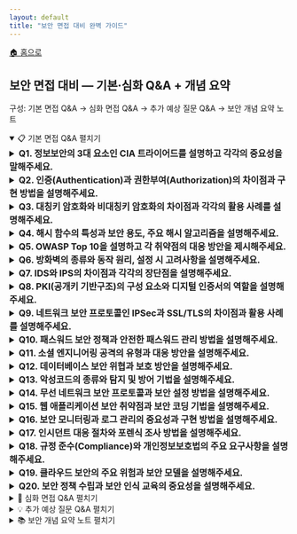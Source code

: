 ```yaml
---
layout: default
title: "보안 면접 대비 완벽 가이드"
---
```


<p class="breadcrumb"><a href="/cs_study/home.html">🏠 홈으로</a></p>

<section>
  <h2>보안 면접 대비 — 기본·심화 Q&A + 개념 요약</h2>
  <p>구성: 기본 면접 Q&A → 심화 면접 Q&A → 추가 예상 질문 Q&A → 보안 개념 요약 노트</p>
</section>

<details open>
  <summary><span class="accordion-title">📋 기본 면접 Q&amp;A</span> <span class="indicator">펼치기</span></summary>
  <div class="accordion-content">

  <details>
    <summary style="font-size:1rem;"><b>Q1. 정보보안의 3대 요소인 CIA 트라이어드를 설명하고 각각의 중요성을 말해주세요.</b></summary>
    <div class="accordion-content">
<p>CIA 트라이어드는 정보보안의 핵심 목표를 나타내는 세 가지 요소입니다. 기밀성(Confidentiality)은 인가된 사용자만이 정보에 접근할 수 있도록 보장하는 것으로, 암호화, 접근 제어, 데이터 분류를 통해 달성합니다. 개인정보나 기업 기밀정보의 보호가 대표적인 예입니다. 무결성(Integrity)은 정보가 무단으로 변경되거나 손상되지 않음을 보장하는 것으로, 해시 함수, 디지털 서명, 체크섬을 활용합니다. 금융 거래나 중요 문서의 원본성 보장이 중요한 사례입니다. 가용성(Availability)은 인가된 사용자가 필요할 때 정보와 자원에 접근할 수 있도록 보장하는 것으로, 이중화, 백업, DDoS 방어를 통해 달성합니다. 이 세 요소는 상호 보완적이면서도 때로는 상충할 수 있어, 비즈니스 요구사항에 따라 적절한 균형을 맞춰야 합니다.</p>
    </div>
  </details>

  <details>
    <summary style="font-size:1rem;"><b>Q2. 인증(Authentication)과 권한부여(Authorization)의 차이점과 구현 방법을 설명해주세요.</b></summary>
    <div class="accordion-content">
<p>인증은 "당신이 누구인지"를 확인하는 과정이고, 권한부여는 "당신이 무엇을 할 수 있는지"를 결정하는 과정입니다. 인증은 사용자의 신원을 검증하는 단계로, 사용자명/패스워드, 생체인식, 스마트카드, OTP 등의 방법을 사용합니다. 다중 인증(MFA)은 두 개 이상의 인증 요소를 결합하여 보안을 강화하는 방법입니다. 권한부여는 인증된 사용자가 특정 리소스에 대해 어떤 작업을 수행할 수 있는지 결정하는 과정으로, RBAC(역할 기반 접근 제어), ABAC(속성 기반 접근 제어), MAC(강제 접근 제어) 등의 모델을 사용합니다. 실제 구현에서는 OAuth 2.0과 JWT를 활용한 토큰 기반 인증, SAML을 이용한 SSO, LDAP을 통한 중앙 집중식 사용자 관리 등이 널리 사용됩니다. 최소 권한 원칙에 따라 사용자에게 업무 수행에 필요한 최소한의 권한만 부여해야 합니다.</p>
    </div>
  </details>

  <details>
    <summary style="font-size:1rem;"><b>Q3. 대칭키 암호화와 비대칭키 암호화의 차이점과 각각의 활용 사례를 설명해주세요.</b></summary>
    <div class="accordion-content">
<p>대칭키 암호화는 암호화와 복호화에 같은 키를 사용하는 방식으로, AES, DES, 3DES가 대표적입니다. 연산 속도가 빠르고 효율적이지만 키 배송 문제가 있어 사전에 안전한 방법으로 키를 공유해야 합니다. 대용량 데이터 암호화, 파일 시스템 암호화, VPN 터널링에 주로 사용됩니다. 비대칭키 암호화는 공개키와 개인키 쌍을 사용하는 방식으로, RSA, ECC, DSA가 대표적입니다. 키 배송 문제를 해결하고 디지털 서명이 가능하지만 연산 속도가 느립니다. 주로 키 교환, 디지털 서명, PKI 기반 인증서에 활용됩니다. 실제 환경에서는 하이브리드 방식을 사용하여 비대칭키로 대칭키를 안전하게 교환하고, 실제 데이터는 대칭키로 암호화합니다. SSL/TLS가 대표적인 하이브리드 암호화 사례입니다.</p>
    </div>
  </details>

  <details>
    <summary style="font-size:1rem;"><b>Q4. 해시 함수의 특성과 보안 용도, 주요 해시 알고리즘을 설명해주세요.</b></summary>
    <div class="accordion-content">
<p>해시 함수는 임의 길이의 입력을 고정 길이의 출력으로 변환하는 함수입니다. 보안용 해시 함수는 다음 특성을 만족해야 합니다: 일방향성(원문 추정 불가), 결정성(같은 입력은 같은 출력), 쇄도 효과(작은 입력 변화로 큰 출력 변화), 충돌 저항성(같은 해시값을 가지는 다른 입력 찾기 어려움). 주요 해시 알고리즘으로는 SHA-256, SHA-3, BLAKE2가 있으며, MD5와 SHA-1은 취약점이 발견되어 더 이상 권장되지 않습니다. 보안 용도로는 패스워드 저장(솔트와 함께), 디지털 서명, 데이터 무결성 검증, 블록체인, 증명서 지문, 포렌식 증거 보전에 사용됩니다. 패스워드 해싱 시에는 레인보우 테이블 공격을 방지하기 위해 솔트(랜덤 값)를 추가하고, bcrypt, scrypt, Argon2 같은 적응형 해시 함수를 사용하여 무차별 대입 공격을 늦추는 것이 중요합니다.</p>
    </div>
  </details>

  <details>
    <summary style="font-size:1rem;"><b>Q5. OWASP Top 10을 설명하고 각 취약점의 대응 방안을 제시해주세요.</b></summary>
    <div class="accordion-content">
<p>OWASP Top 10은 웹 애플리케이션에서 가장 위험한 보안 취약점 10가지를 정리한 목록입니다. 인젝션 공격은 SQL, NoSQL, LDAP 인젝션 등으로 입력 검증과 매개변수화된 쿼리로 방어합니다. 인증 실패는 약한 패스워드 정책이나 세션 관리 오류로 발생하며, 강력한 인증 메커니즘과 다중 인증으로 대응합니다. 민감 데이터 노출은 암호화되지 않은 데이터 전송이나 저장으로 발생하며, 전송 중과 저장 시 암호화로 방어합니다. XML 외부 엔터티(XXE)는 XML 파서의 취약점으로 외부 엔터티 비활성화로 대응합니다. 접근 제어 실패는 부적절한 권한 검증으로 최소 권한 원칙과 정기적 권한 검토로 방어합니다. 보안 설정 오류는 기본 설정 사용이나 불필요한 기능 활성화로 보안 강화 가이드라인 적용이 필요합니다. 크로스 사이트 스크립팅(XSS)은 입력 검증과 출력 인코딩으로, 안전하지 않은 역직렬화는 입력 검증과 무결성 확인으로 방어합니다.</p>
    </div>
  </details>

  <details>
    <summary style="font-size:1rem;"><b>Q6. 방화벽의 종류와 동작 원리, 설정 시 고려사항을 설명해주세요.</b></summary>
    <div class="accordion-content">
<p>방화벽은 네트워크 트래픽을 모니터링하고 제어하는 보안 시스템입니다. 패킷 필터링 방화벽은 IP 주소, 포트 번호, 프로토콜 정보를 기반으로 패킷을 허용하거나 차단합니다. 상태 추적(Stateful) 방화벽은 연결 상태를 기억하여 기존 연결의 응답 패킷만 허용하고, 동적으로 규칙을 적용합니다. 애플리케이션 계층 방화벽(프록시)은 애플리케이션 프로토콜을 이해하여 더 정교한 제어가 가능하지만 성능 오버헤드가 있습니다. 차세대 방화벽(NGFW)은 DPI(Deep Packet Inspection), IPS, 애플리케이션 제어, 사용자 식별 기능을 통합 제공합니다. 설정 시 고려사항으로는 기본 거부(Deny All) 정책을 적용하고 필요한 트래픽만 명시적으로 허용하는 화이트리스트 방식을 사용해야 합니다. 규칙 순서가 중요하며, 구체적인 규칙을 먼저 배치하고 일반적인 규칙을 나중에 배치합니다. 정기적인 규칙 검토와 로그 모니터링을 통해 효과성을 확인하고 불필요한 규칙을 제거해야 합니다.</p>
    </div>
  </details>

  <details>
    <summary style="font-size:1rem;"><b>Q7. IDS와 IPS의 차이점과 각각의 장단점을 설명해주세요.</b></summary>
    <div class="accordion-content">
<p>IDS(Intrusion Detection System)는 네트워크나 시스템에 대한 침입을 탐지하고 알림을 제공하는 시스템입니다. 패시브 방식으로 동작하여 침입을 탐지만 하고 직접적인 차단은 하지 않습니다. NIDS(Network-based IDS)는 네트워크 트래픽을 모니터링하고, HIDS(Host-based IDS)는 호스트 시스템의 로그와 활동을 감시합니다. IPS(Intrusion Prevention System)는 IDS의 탐지 기능에 실시간 차단 기능을 추가한 시스템입니다. 인라인으로 배치되어 악성 트래픽을 즉시 차단할 수 있지만, 오탐으로 인한 정상 트래픽 차단 위험이 있습니다. IDS의 장점은 네트워크 성능에 영향을 주지 않고 포괄적인 모니터링이 가능하지만, 실시간 대응이 어렵습니다. IPS의 장점은 자동화된 실시간 방어가 가능하지만, 성능 병목과 우회 가능성이 단점입니다. 탐지 방법으로는 시그니처 기반(알려진 공격 패턴), 이상 행위 기반(정상 행위와의 편차), 혼합 방식이 있으며, 최신 위협에 대응하기 위해 머신러닝을 활용한 행위 분석도 도입되고 있습니다.</p>
    </div>
  </details>

  <details>
    <summary style="font-size:1rem;"><b>Q8. PKI(공개키 기반구조)의 구성 요소와 디지털 인증서의 역할을 설명해주세요.</b></summary>
    <div class="accordion-content">
<p>PKI는 공개키 암호화를 기반으로 한 보안 인프라로, 디지털 인증서의 발급, 관리, 검증을 담당합니다. 주요 구성 요소로는 CA(Certificate Authority, 인증기관)가 디지털 인증서를 발급하고 관리하며, RA(Registration Authority, 등록기관)가 인증서 신청자의 신원을 확인합니다. CRL(Certificate Revocation List)이나 OCSP(Online Certificate Status Protocol)를 통해 폐기된 인증서를 확인할 수 있습니다. 디지털 인증서는 공개키와 그 소유자의 신원 정보를 CA의 개인키로 서명한 전자 문서로, X.509 표준을 따릅니다. 인증서에는 소유자 정보, 공개키, 발급자 정보, 유효 기간, 용도 제한 등이 포함됩니다. 주요 역할로는 공개키의 신뢰성 보장, 디지털 서명을 통한 신원 확인, SSL/TLS를 통한 안전한 통신, 코드 서명을 통한 소프트웨어 무결성 보장이 있습니다. 인증서 체인을 통해 최상위 루트 CA부터 최종 엔드 엔터티까지의 신뢰 관계를 구축하며, 브라우저와 운영체제에 내장된 신뢰할 수 있는 루트 CA 목록을 기반으로 검증합니다.</p>
    </div>
  </details>

  <details>
    <summary style="font-size:1rem;"><b>Q9. 네트워크 보안 프로토콜인 IPSec과 SSL/TLS의 차이점과 활용 사례를 설명해주세요.</b></summary>
    <div class="accordion-content">
<p>IPSec은 네트워크 계층(Layer 3)에서 동작하는 프로토콜 집합으로, IP 패킷을 암호화하고 인증합니다. AH(Authentication Header)는 무결성과 인증을 제공하고, ESP(Encapsulating Security Payload)는 기밀성과 무결성을 모두 제공합니다. 터널 모드는 전체 IP 패킷을 암호화하여 VPN에 사용되고, 전송 모드는 페이로드만 암호화하여 종단 간 보안에 사용됩니다. IKE(Internet Key Exchange)를 통해 보안 연결을 설정하고 키를 교환합니다. SSL/TLS는 전송 계층(Layer 4) 위에서 동작하는 프로토콜로, 주로 웹 통신(HTTPS)에 사용됩니다. 핸드셰이크를 통해 암호화 방식을 협상하고 세션 키를 교환한 후, 애플리케이션 데이터를 암호화합니다. IPSec은 Site-to-Site VPN, 원격 접속 VPN, 네트워크 인프라 보안에 활용되며, SSL/TLS는 웹 사이트 보안, 이메일 보안(SMTP over TLS), API 보안에 사용됩니다. IPSec은 투명한 보안(애플리케이션 수정 불필요)을 제공하지만 설정이 복잡하고, SSL/TLS는 구현이 쉽지만 애플리케이션별로 적용해야 합니다.</p>
    </div>
  </details>

  <details>
    <summary style="font-size:1rem;"><b>Q10. 패스워드 보안 정책과 안전한 패스워드 관리 방법을 설명해주세요.</b></summary>
    <div class="accordion-content">
<p>강력한 패스워드 정책은 조직의 첫 번째 방어선입니다. 최소 길이는 12자 이상으로 설정하고, 대소문자, 숫자, 특수문자를 조합하도록 요구합니다. 사전에 있는 단어나 개인정보 사용을 금지하고, 이전에 사용한 패스워드 재사용을 제한합니다. 하지만 최근에는 복잡성보다 길이를 중시하는 추세로, 패스프레이즈 사용을 권장하기도 합니다. 패스워드 저장 시에는 절대 평문으로 저장하지 말고, bcrypt, scrypt, Argon2 같은 적응형 해시 함수를 사용합니다. 솔트를 추가하여 레인보우 테이블 공격을 방지하고, 해시 함수의 반복 횟수를 조정하여 무차별 대입 공격을 늦춥니다. 다중 인증(MFA)을 도입하여 패스워드만으로는 접근할 수 없도록 하고, 패스워드 관리자 사용을 권장하여 각 서비스마다 고유한 강력한 패스워드를 생성하고 관리합니다. 정기적인 패스워드 변경보다는 유출 시에만 변경하고, 계정 잠금 정책을 통해 무차별 대입 공격을 방어합니다. 사용자 교육을 통해 피싱 공격 인식과 안전한 패스워드 관리 습관을 기릅니다.</p>
    </div>
  </details>

  <details>
    <summary style="font-size:1rem;"><b>Q11. 소셜 엔지니어링 공격의 유형과 대응 방안을 설명해주세요.</b></summary>
    <div class="accordion-content">
<p>소셜 엔지니어링은 기술적 취약점이 아닌 인간의 심리적 약점을 이용하는 공격 기법입니다. 피싱은 가짜 이메일이나 웹사이트를 통해 개인정보를 탈취하는 공격으로, 스피어 피싱은 특정 개인이나 조직을 대상으로 한 정교한 공격입니다. 비싱(Vishing)은 전화를 통한 사기이고, 스미싱(Smishing)은 SMS를 이용한 피싱입니다. 사칭(Pretexting)은 거짓 신분으로 신뢰를 얻어 정보를 획득하고, 미끼(Baiting)는 USB 같은 매체에 악성코드를 넣어 호기심을 유발합니다. 테일게이팅은 권한 있는 사람을 따라 물리적 공간에 침입하는 기법입니다. 대응 방안으로는 정기적인 보안 인식 교육을 통해 직원들이 공격 기법을 인지하고 대응할 수 있도록 훈련합니다. 시뮬레이션 피싱 교육을 통해 실제 상황을 연습하고, 정보 공개 정책을 수립하여 민감한 정보의 공유를 제한합니다. 다중 검증 절차를 도입하여 중요한 정보나 권한 요청에 대해 추가 확인을 거치도록 하고, 인시던트 신고 절차를 마련하여 의심스러운 상황을 즉시 보고할 수 있게 합니다.</p>
    </div>
  </details>

  <details>
    <summary style="font-size:1rem;"><b>Q12. 데이터베이스 보안 위협과 보호 방안을 설명해주세요.</b></summary>
    <div class="accordion-content">
<p>데이터베이스는 조직의 핵심 자산을 담고 있어 다양한 보안 위협에 노출됩니다. SQL 인젝션은 가장 일반적인 공격으로, 입력값 검증과 매개변수화된 쿼리(Prepared Statement)로 방어합니다. 권한 상승 공격은 최소 권한 원칙을 적용하고 역할 기반 접근 제어(RBAC)로 대응합니다. 내부자 위협은 접근 로그 모니터링과 직무 분리로 방어하고, 특권 계정은 별도로 관리합니다. 데이터 유출을 방지하기 위해 중요 데이터는 암호화하여 저장하고, 전송 시에도 TLS를 사용합니다. 데이터 마스킹을 통해 개발/테스트 환경에서 실제 데이터 노출을 방지하고, 데이터베이스 활동 모니터링(DAM)으로 비정상적인 접근을 탐지합니다. 정기적인 보안 패치 적용과 설정 점검을 통해 알려진 취약점을 제거하고, 백업 데이터의 보안도 동일한 수준으로 관리해야 합니다. 감사 로그를 활성화하여 모든 데이터베이스 활동을 기록하고, 규정 준수를 위한 데이터 보존 정책을 수립합니다.</p>
    </div>
  </details>

  <details>
    <summary style="font-size:1rem;"><b>Q13. 악성코드의 종류와 탐지 및 방어 기법을 설명해주세요.</b></summary>
    <div class="accordion-content">
<p>악성코드는 악의적인 목적으로 제작된 소프트웨어로 다양한 형태가 있습니다. 바이러스는 다른 파일에 감염되어 복제되고, 웜은 독립적으로 네트워크를 통해 전파됩니다. 트로이 목마는 정상 프로그램으로 위장하여 백도어를 설치하고, 랜섬웨어는 파일을 암호화하여 금전을 요구합니다. 루트킷은 시스템 깊숙이 숨어 탐지를 회피하고, 봇넷은 감염된 컴퓨터들을 원격 제어합니다. 스파이웨어는 사용자 정보를 수집하고, 애드웨어는 광고를 강제로 표시합니다. 탐지 기법으로는 시그니처 기반 탐지가 알려진 악성코드 패턴을 찾고, 휴리스틱 탐지가 의심스러운 행위를 분석합니다. 행위 기반 탐지는 프로그램의 실행 패턴을 모니터링하고, 샌드박스는 격리된 환경에서 파일을 실행하여 안전성을 확인합니다. 방어 기법으로는 엔드포인트 보안 솔루션 설치, 정기적인 시그니처 업데이트, 운영체제와 애플리케이션 패치 적용이 있습니다. 이메일 필터링으로 악성 첨부파일을 차단하고, 웹 필터링으로 악성 사이트 접근을 방지합니다. 사용자 교육을 통해 의심스러운 파일 실행을 방지하고, 정기적인 백업으로 감염 시 복구 능력을 확보합니다.</p>
    </div>
  </details>

  <details>
    <summary style="font-size:1rem;"><b>Q14. 무선 네트워크 보안 프로토콜과 보안 설정 방법을 설명해주세요.</b></summary>
    <div class="accordion-content">
<p>무선 네트워크는 전파를 통해 통신하므로 도청과 불법 접근에 취약합니다. WEP(Wired Equivalent Privacy)은 초기 보안 프로토콜이지만 심각한 취약점으로 현재는 사용하지 않습니다. WPA(Wi-Fi Protected Access)는 WEP의 개선 버전이지만 여전히 취약점이 있어 WPA2를 사용해야 합니다. WPA2는 AES 암호화를 사용하여 강력한 보안을 제공하며, PSK(Pre-Shared Key) 방식과 Enterprise 방식을 지원합니다. WPA3는 최신 프로토콜로 더 강화된 암호화와 개별 데이터 암호화를 제공합니다. 보안 설정 시에는 강력한 패스워드(최소 20자 이상)를 설정하고, SSID 브로드캐스트를 비활성화하여 네트워크를 숨깁니다. MAC 주소 필터링으로 허가된 기기만 접근하도록 제한하고, 게스트 네트워크를 분리하여 내부 네트워크 접근을 방지합니다. WPS(Wi-Fi Protected Setup)는 취약점이 있어 비활성화하고, 정기적인 패스워드 변경과 펌웨어 업데이트를 수행합니다. Enterprise 환경에서는 802.1X 인증과 RADIUS 서버를 사용하여 사용자별 인증을 구현하고, 네트워크 모니터링을 통해 불법 접근을 탐지합니다.</p>
    </div>
  </details>

  <details>
    <summary style="font-size:1rem;"><b>Q15. 웹 애플리케이션 보안 취약점과 보안 코딩 기법을 설명해주세요.</b></summary>
    <div class="accordion-content">
<p>웹 애플리케이션은 인터넷에 노출되어 다양한 공격에 취약합니다. SQL 인젝션 방어를 위해서는 입력값 검증과 매개변수화된 쿼리를 사용하고, 저장 프로시저보다는 ORM을 활용합니다. XSS(Cross-Site Scripting) 방어를 위해서는 입력값을 검증하고 출력 시 HTML 인코딩을 수행하며, CSP(Content Security Policy) 헤더를 설정합니다. CSRF(Cross-Site Request Forgery) 방어를 위해서는 CSRF 토큰을 사용하고, SameSite 쿠키 속성을 설정합니다. 세션 관리에서는 안전한 세션 ID 생성, 세션 하이재킹 방지를 위한 HTTPS 사용, 적절한 세션 타임아웃 설정이 중요합니다. 파일 업로드 보안을 위해서는 파일 타입과 크기를 제한하고, 업로드된 파일을 별도 디렉토리에 저장하며, 실행 권한을 제거합니다. 에러 처리에서는 시스템 정보가 노출되지 않도록 일반적인 에러 메시지를 사용하고, 로깅을 통해 보안 이벤트를 기록합니다. HTTPS를 강제로 사용하고, 보안 헤더(HSTS, X-Frame-Options, X-Content-Type-Options)를 설정하여 추가적인 보호를 제공합니다. 정기적인 보안 테스트와 코드 리뷰를 통해 취약점을 사전에 발견하고 수정합니다.</p>
    </div>
  </details>

  <details>
    <summary style="font-size:1rem;"><b>Q16. 보안 모니터링과 로그 관리의 중요성과 구현 방법을 설명해주세요.</b></summary>
    <div class="accordion-content">
<p>보안 모니터링은 보안 사고를 조기에 탐지하고 대응하기 위한 핵심 활동입니다. SIEM(Security Information and Event Management) 시스템을 통해 다양한 소스의 로그를 수집, 저장, 분석합니다. 네트워크 장비, 서버, 애플리케이션, 보안 장비에서 생성되는 로그를 중앙집중식으로 관리하고, 정규화하여 상관관계 분석을 수행합니다. 실시간 모니터링을 통해 의심스러운 활동을 즉시 탐지하고, 알람을 통해 보안 담당자에게 알립니다. 로그 관리에서는 무결성 보장을 위해 로그 변조를 방지하고, 적절한 보존 기간을 설정하여 규정 준수를 달성합니다. 주요 모니터링 대상으로는 로그인 실패, 권한 변경, 비정상적인 네트워크 트래픽, 악성코드 탐지, 데이터 접근 패턴이 있습니다. 베이스라인을 설정하여 정상 활동을 정의하고, 이상 징후를 자동으로 탐지합니다. SOC(Security Operations Center)를 구축하여 24시간 모니터링을 수행하고, 플레이북을 통해 일관된 대응을 보장합니다. 머신러닝과 AI를 활용하여 고도화된 위협을 탐지하고, 오탐을 줄이며 분석 정확도를 향상시킵니다.</p>
    </div>
  </details>

  <details>
    <summary style="font-size:1rem;"><b>Q17. 인시던트 대응 절차와 포렌식 조사 방법을 설명해주세요.</b></summary>
    <div class="accordion-content">
<p>보안 인시던트 대응은 체계적이고 신속한 프로세스가 필요합니다. 준비 단계에서는 인시던트 대응팀(CSIRT) 구성, 대응 절차서 작성, 도구 준비, 정기적인 훈련을 수행합니다. 탐지와 분석 단계에서는 인시던트를 식별하고 영향 범위를 파악하며, 우선순위를 결정합니다. 격리와 제거 단계에서는 추가 피해를 방지하기 위해 감염된 시스템을 격리하고, 악성코드를 제거합니다. 복구 단계에서는 시스템을 정상 상태로 복원하고, 보안 강화 조치를 적용합니다. 사후 활동에서는 인시던트를 문서화하고, 교훈을 도출하여 프로세스를 개선합니다. 디지털 포렌식은 법적 증거능력을 확보하여 조사를 수행하는 과정입니다. 증거 보존을 위해 체인 오브 커스터디(Chain of Custody)를 유지하고, 원본 데이터의 무결성을 보장합니다. 라이브 분석으로 휘발성 데이터를 수집하고, 디스크 이미징을 통해 비휘발성 데이터를 복사합니다. 타임라인 분석으로 사건의 순서를 재구성하고, 네트워크 포렌식으로 공격 경로를 추적합니다. 모바일 포렌식과 클라우드 포렌식 등 새로운 환경에 대한 조사 기법도 발전하고 있습니다.</p>
    </div>
  </details>

  <details>
    <summary style="font-size:1rem;"><b>Q18. 규정 준수(Compliance)와 개인정보보호법의 주요 요구사항을 설명해주세요.</b></summary>
    <div class="accordion-content">
<p>규정 준수는 조직이 관련 법규와 표준을 준수하여 법적 리스크를 관리하는 것입니다. 개인정보보호법(PIPA)은 개인정보의 수집, 이용, 제공을 제한하고 개인의 권익을 보호합니다. 수집 시에는 목적 명시와 동의 획득이 필요하고, 최소한의 정보만 수집해야 합니다. 이용과 제공은 수집 목적 범위 내에서만 가능하며, 목적 달성 시 지체 없이 파기해야 합니다. 정보주체의 권리로는 열람, 정정·삭제, 처리정지 요구권이 있으며, 개인정보처리방침을 공개해야 합니다. 기술적 보호조치로는 개인정보 암호화, 접근 통제, 접속 기록 보관이 있고, 관리적 보호조치로는 개인정보보호책임자 지정, 정기적 교육, 접근 권한 관리가 있습니다. GDPR(일반 데이터 보호 규정)은 EU의 개인정보보호 규정으로, 더 엄격한 동의 요건과 강력한 개인의 권리(잊혀질 권리, 데이터 이동권)를 보장합니다. ISO 27001은 정보보안관리체계(ISMS) 국제 표준으로, 위험 기반 접근 방식과 지속적 개선을 요구합니다. SOX법은 기업의 재무 보고 투명성을 위한 IT 통제를 요구하고, PCI DSS는 신용카드 정보 보호를 위한 보안 표준입니다.</p>
    </div>
  </details>

  <details>
    <summary style="font-size:1rem;"><b>Q19. 클라우드 보안의 주요 위험과 보안 모델을 설명해주세요.</b></summary>
    <div class="accordion-content">
<p>클라우드 컴퓨팅은 새로운 보안 위험과 도전을 제시합니다. 공유 책임 모델에서 클라우드 제공자는 인프라 보안을, 고객은 애플리케이션과 데이터 보안을 담당합니다. 주요 위험으로는 데이터 유출, 계정 하이재킹, 내부자 위협, 서비스 거부, 안전하지 않은 API가 있습니다. 멀티테넌시 환경에서는 테넌트 간 격리 실패로 인한 데이터 유출 위험이 있고, 데이터 위치와 관할권 문제로 규정 준수가 복잡해집니다. 클라우드 보안 모델로는 IAM(Identity and Access Management)을 통한 중앙집중식 사용자 관리, 데이터 암호화(전송 중/저장 시), 네트워크 보안(VPC, 보안 그룹), 모니터링과 로깅이 있습니다. CASB(Cloud Access Security Broker)를 통해 클라우드 서비스 사용을 제어하고, CSPM(Cloud Security Posture Management)으로 설정 오류를 탐지합니다. 컨테이너 보안에서는 이미지 스캐닝, 런타임 보안, 네트워크 정책이 중요하고, 서버리스 보안에서는 함수 수준의 보안과 이벤트 기반 모니터링이 필요합니다. 클라우드 네이티브 보안 원칙으로는 코드형 인프라(IaC), DevSecOps, 제로 트러스트 아키텍처가 있습니다.</p>
    </div>
  </details>

  <details>
    <summary style="font-size:1rem;"><b>Q20. 보안 정책 수립과 보안 인식 교육의 중요성을 설명해주세요.</b></summary>
    <div class="accordion-content">
<p>보안 정책은 조직의 정보 자산을 보호하기 위한 가이드라인과 절차를 정의합니다. 최고 경영진의 지원을 받아 조직 전체에 적용되는 최상위 정책을 수립하고, 부문별 세부 정책과 절차서로 구체화합니다. 정책에는 적용 범위, 역할과 책임, 보안 요구사항, 위반 시 제재가 명확히 정의되어야 합니다. 정기적인 검토와 업데이트를 통해 변화하는 위협과 비즈니스 환경에 대응하고, 규정 준수 요구사항을 반영합니다. 보안 인식 교육은 기술적 보안 통제의 한계를 보완하는 중요한 요소입니다. 신입 직원 오리엔테이션, 정기적인 보안 교육, 시뮬레이션 훈련을 통해 보안 인식을 제고합니다. 피싱 시뮬레이션으로 실제 공격 상황을 연습하고, 역할별 맞춤형 교육으로 효과를 극대화합니다. 보안 문화 조성을 위해 보안을 업무 방해 요소가 아닌 비즈니스 지원 요소로 인식하도록 하고, 보안 사고 신고를 격려하는 분위기를 만듭니다. 교육 효과를 측정하고 지속적으로 개선하며, 최신 위협 정보를 신속히 공유하여 대응 능력을 향상시킵니다. 보안 챔피언 프로그램을 운영하여 각 부서의 보안 리더를 양성하고, 보안팀과 업무 부서 간의 소통을 촉진합니다.</p>
    </div>
  </details>

  </div>
</details>

<details>
  <summary><span class="accordion-title">🚀 심화 면접 Q&amp;A</span> <span class="indicator">펼치기</span></summary>
  <div class="accordion-content">

  <details>
    <summary style="font-size:1rem;"><b>Q21. 제로 트러스트 보안 모델의 원칙과 구현 전략을 설명해주세요.</b></summary>
    <div class="accordion-content">
<p>제로 트러스트는 "절대 신뢰하지 말고 항상 검증하라"는 원칙 하에 모든 네트워크 트래픽과 사용자 접근을 의심하는 보안 모델입니다. 전통적인 경계 기반 보안에서 벗어나 네트워크 위치에 관계없이 모든 접근을 지속적으로 인증하고 권한을 부여합니다. 핵심 원칙으로는 명시적 검증(사용자, 디바이스, 애플리케이션 모두 검증), 최소 권한 접근(Just-in-Time, Just-Enough-Access), 침해 가정(내부 침입을 가정한 설계)이 있습니다. 구현 전략으로는 먼저 자산 인벤토리를 구축하여 모든 사용자, 디바이스, 애플리케이션, 데이터를 식별하고 분류합니다. 강력한 신원 확인을 위해 다중 인증(MFA)과 적응형 인증을 도입하고, 조건부 접근 제어로 컨텍스트에 따라 접근 권한을 조정합니다. 마이크로 세그멘테이션으로 네트워크를 세분화하여 횡적 이동을 방지하고, SASE(Secure Access Service Edge) 아키텍처로 네트워크와 보안 기능을 통합합니다. 모든 트래픽을 암호화하고, 지속적인 모니터링과 행위 분석으로 이상 징후를 탐지합니다. 단계적 구현을 통해 기존 시스템과의 호환성을 유지하면서 점진적으로 제로 트러스트 환경을 구축해야 합니다.</p>
    </div>
  </details>

  <details>
    <summary style="font-size:1rem;"><b>Q22. 고급 지속 위협(APT)의 특징과 탐지 및 대응 방안을 설명해주세요.</b></summary>
    <div class="accordion-content">
<p>APT는 특정 목표를 가진 고도로 숙련된 공격자가 장기간에 걸쳐 지속적으로 수행하는 정교한 사이버 공격입니다. 일반적인 사이버 범죄와 달리 국가 후원 또는 조직적 배경을 가지며, 특정 조직이나 국가의 기밀 정보 탈취를 목적으로 합니다. 주요 특징으로는 다단계 공격 체인, 제로데이 취약점 활용, 스테가노그래피나 Living-off-the-Land 기법을 통한 은밀성, 다양한 C&C 채널 사용이 있습니다. 공격 단계는 정찰(목표 조사), 초기 침입(스피어 피싱, 워터링 홀), 거점 확보(백도어 설치), 권한 상승, 횡적 이동, 데이터 탈취, 흔적 제거로 구성됩니다. 탐지 방안으로는 행위 기반 분석으로 정상 활동과의 편차를 찾고, 위협 헌팅을 통해 능동적으로 침입 흔적을 추적합니다. 네트워크 트래픽 분석으로 C&C 통신을 탐지하고, 엔드포인트 탐지 및 대응(EDR) 솔루션으로 호스트 활동을 모니터링합니다. 위협 인텔리전스를 활용하여 알려진 APT 그룹의 TTP(Tactics, Techniques, Procedures)와 IOC(Indicators of Compromise)를 추적합니다. 대응 방안으로는 신속한 격리와 제거, 포렌식 조사를 통한 공격 경로 추적, 보안 강화 조치 적용, 정보 공유를 통한 집단 방어가 있습니다.</p>
    </div>
  </details>

  <details>
    <summary style="font-size:1rem;"><b>Q23. 인공지능(AI)과 머신러닝(ML)을 활용한 보안 기술의 발전과 한계를 설명해주세요.</b></summary>
    <div class="accordion-content">
<p>AI/ML은 보안 분야에서 패턴 인식과 이상 탐지 능력을 크게 향상시켰습니다. 악성코드 탐지에서는 정적 분석을 통한 파일 특성 분석과 동적 분석을 통한 행위 패턴 인식으로 미지의 악성코드도 탐지할 수 있습니다. 네트워크 보안에서는 트래픽 패턴 분석으로 DDoS 공격, 봇넷, APT 통신을 탐지하고, 이상 행위 기반 분석(UBA)으로 내부자 위협을 식별합니다. 피싱 탐지에서는 자연어 처리(NLP)로 이메일 내용을 분석하고, 컴퓨터 비전으로 가짜 웹사이트를 식별합니다. 위협 인텔리전스에서는 대량의 보안 데이터를 분석하여 새로운 위협 패턴을 발견하고, 자동화된 분석으로 인시던트 대응 시간을 단축합니다. SOAR(Security Orchestration, Automation and Response) 플랫폼에서는 반복적인 보안 작업을 자동화하고, 플레이북을 통해 일관된 대응을 수행합니다. 하지만 한계도 존재합니다. 적대적 AI 공격으로 ML 모델을 속일 수 있고, 학습 데이터의 품질과 편향이 결과에 영향을 미칩니다. 오탐과 미탐의 균형이 어렵고, 모델의 해석 가능성 부족으로 의사결정 근거를 설명하기 어렵습니다. 지속적인 모델 업데이트와 튜닝이 필요하며, 숙련된 전문가의 검증과 보완이 필수적입니다.</p>
    </div>
  </details>

  <details>
    <summary style="font-size:1rem;"><b>Q24. 블록체인 기술의 보안 특성과 보안 위협, 활용 방안을 설명해주세요.</b></summary>
    <div class="accordion-content">
<p>블록체인은 분산 원장 기술로 중앙 권한 없이 거래의 무결성과 투명성을 보장합니다. 암호학적 해시 체인으로 데이터 변조를 방지하고, 분산 합의 메커니즘으로 단일 장애점을 제거합니다. 디지털 서명으로 거래의 인증성을 보장하고, 불변성으로 감사 추적이 가능합니다. 하지만 보안 위협도 존재합니다. 51% 공격으로 네트워크를 장악할 수 있고, 스마트 컨트랙트의 코딩 오류로 자금 손실이 발생할 수 있습니다. 개인키 분실 시 자산에 영구적으로 접근할 수 없고, 양자 컴퓨터는 현재 암호화 방식을 위협할 수 있습니다. 확장성 문제로 처리량이 제한되고, 에너지 소비가 많은 합의 알고리즘도 있습니다. 보안 활용 방안으로는 신원 관리에서 자기 주권 신원(SSI)을 구현하여 사용자가 자신의 신원 정보를 직접 제어할 수 있게 합니다. 공급망 관리에서는 제품의 전체 생명주기를 추적하여 위조품을 방지하고, 인증서 관리에서는 변조 불가능한 디지털 인증서를 발급합니다. 감사와 규정 준수에서는 불변의 거래 기록으로 투명한 감사를 제공하고, IoT 보안에서는 기기 간 신뢰할 수 있는 통신을 구현합니다. 하지만 기술의 복잡성, 규제 불확실성, 사용자 경험 등의 도전과제를 해결해야 실제 적용이 가능합니다.</p>
    </div>
  </details>

  <details>
    <summary style="font-size:1rem;"><b>Q25. 양자 컴퓨팅이 현재 암호화 기술에 미치는 영향과 양자 내성 암호화를 설명해주세요.</b></summary>
    <div class="accordion-content">
<p>양자 컴퓨팅은 현재 사용되는 공개키 암호화 시스템에 근본적인 위협을 제기합니다. 쇼어 알고리즘(Shor's Algorithm)은 RSA, ECC, DSA 등 인수분해와 이산대수 문제에 기반한 암호화를 다항 시간에 해독할 수 있습니다. 그로버 알고리즘(Grover's Algorithm)은 대칭키 암호화의 안전성을 절반으로 줄여 AES-128이 AES-64 수준으로 약화됩니다. 하지만 양자 컴퓨터가 실용화되기까지는 시간이 필요하며, 현재는 NISQ(Noisy Intermediate-Scale Quantum) 시대로 제한적인 용도로만 사용됩니다. 양자 내성 암호화(Post-Quantum Cryptography)는 양자 컴퓨터로도 해독이 어려운 수학 문제에 기반합니다. 격자 기반 암호화는 격자에서 최단 벡터 문제를 이용하고, 코드 기반 암호화는 오류 정정 부호를 활용합니다. 다변수 암호화는 다변수 다항식 방정식을 이용하고, 동형성 기반 암호화는 그래프 이론을 활용합니다. NIST는 양자 내성 암호화 표준화를 진행하여 CRYSTALS-Kyber(키 교환), CRYSTALS-Dilithium(디지털 서명) 등을 선정했습니다. 전환 전략으로는 암호화 민첩성(Crypto Agility)을 구현하여 알고리즘을 쉽게 교체할 수 있게 하고, 하이브리드 방식으로 기존 암호화와 양자 내성 암호화를 결합 사용합니다. 조직은 현재부터 양자 컴퓨팅 위험을 평가하고 대비 계획을 수립해야 합니다.</p>
    </div>
  </details>

  <details>
    <summary style="font-size:1rem;"><b>Q26. DevSecOps와 시프트 레프트 보안의 개념과 구현 방법을 설명해주세요.</b></summary>
    <div class="accordion-content">
<p>DevSecOps는 개발(Development), 보안(Security), 운영(Operations)을 통합하여 소프트웨어 개발 생명주기 전반에 보안을 내재화하는 문화와 실천 방법입니다. 전통적으로 개발 후반부에 수행되던 보안 테스트를 개발 초기부터 지속적으로 수행하여 보안 문제를 조기에 발견하고 해결합니다. 시프트 레프트 보안은 보안 활동을 개발 프로세스의 왼쪽(초기 단계)으로 이동시키는 접근법으로, 설계 단계부터 보안을 고려하고 코딩 단계에서 보안 취약점을 탐지합니다. 구현 방법으로는 보안 코딩 가이드라인을 수립하고 개발자 교육을 강화합니다. IDE에 보안 플러그인을 설치하여 실시간으로 취약점을 확인하고, 정적 애플리케이션 보안 테스트(SAST)를 CI/CD 파이프라인에 통합합니다. 동적 애플리케이션 보안 테스트(DAST)로 런타임 취약점을 테스트하고, 의존성 스캐닝으로 오픈소스 라이브러리의 알려진 취약점을 확인합니다. 컨테이너 이미지 스캐닝과 Infrastructure as Code(IaC) 보안 검사를 자동화하고, 보안 게이트를 설치하여 취약점이 있는 코드의 배포를 방지합니다. 런타임 애플리케이션 자기 보호(RASP)로 실시간 보안 모니터링을 수행하고, 보안 대시보드로 전체 보안 상태를 가시화합니다. 문화적 변화를 위해 개발팀과 보안팀의 협업을 강화하고, 실패를 학습 기회로 활용하는 문화를 조성합니다.</p>
    </div>
  </details>

  <details>
    <summary style="font-size:1rem;"><b>Q27. 클라우드 네이티브 보안과 컨테이너 보안의 핵심 과제와 해결 방안을 설명해주세요.</b></summary>
    <div class="accordion-content">
<p>클라우드 네이티브 환경은 동적이고 분산된 특성으로 인해 새로운 보안 과제를 제시합니다. 컨테이너는 호스트 커널을 공유하므로 커널 취약점이 모든 컨테이너에 영향을 미칠 수 있고, 컨테이너 이스케이프를 통해 호스트 시스템에 접근할 수 있습니다. 이미지 보안에서는 기본 이미지에 포함된 취약점과 악성 코드를 스캐닝하고, 신뢰할 수 있는 레지스트리만 사용하며, 이미지 서명을 통해 무결성을 검증합니다. 런타임 보안에서는 컨테이너의 비정상적인 활동을 모니터링하고, 네트워크 정책으로 컨테이너 간 통신을 제한하며, 보안 컨텍스트로 권한을 최소화합니다. Kubernetes 보안에서는 RBAC로 API 접근을 제어하고, Pod Security Standards로 보안 정책을 강제하며, 네트워크 정책으로 트래픽을 제한합니다. 서비스 메시를 활용하여 마이크로서비스 간 통신을 암호화하고, mTLS로 상호 인증을 구현합니다. 비밀 정보 관리에서는 Kubernetes Secrets나 외부 키 관리 시스템을 사용하여 패스워드와 API 키를 안전하게 저장합니다. 공급망 보안에서는 소프트웨어 구성 요소 목록(SBOM)을 관리하고, 빌드 프로세스의 무결성을 보장하며, 배포 시 서명 검증을 수행합니다. 규정 준수를 위해 CIS Benchmarks나 NIST 가이드라인을 적용하고, 지속적인 컴플라이언스 모니터링을 구현합니다.</p>
    </div>
  </details>

  <details>
    <summary style="font-size:1rem;"><b>Q28. 사이버 위협 인텔리전스(CTI)의 수집과 분석, 활용 방안을 설명해주세요.</b></summary>
    <div class="accordion-content">
<p>사이버 위협 인텔리전스는 사이버 위협에 대한 증거 기반 지식으로, 공격자의 동기, 능력, 기회를 이해하여 보안 의사결정을 지원합니다. 전략적 인텔리전스는 고위 경영진을 위한 장기적 위협 전망을, 전술적 인텔리전스는 공격 기법과 절차를, 운영 인텔리전스는 임박한 공격에 대한 정보를, 기술적 인텔리전스는 IOC와 같은 기술적 세부사항을 제공합니다. 수집 방법으로는 오픈 소스 정보(OSINT), 상용 피드, 정부 기관 공유, 업계 협의체, 허니팟과 허니넷을 통한 직접 수집이 있습니다. 다크웹 모니터링으로 지하 경제 활동을 추적하고, 소셜 미디어 분석으로 위협 행위자의 활동을 감시합니다. 분석 과정에서는 다이아몬드 모델(적대자, 능력, 인프라, 피해자)이나 킬 체인 모델을 사용하여 공격을 구조화합니다. STIX(Structured Threat Information eXpression)와 TAXII(Trusted Automated eXchange of Intelligence Information) 표준으로 위협 정보를 구조화하고 공유합니다. 활용 방안으로는 보안 도구에 IOC를 입력하여 자동 탐지를 수행하고, 위협 헌팅에서 가설 수립의 근거로 활용합니다. 위험 평가에서 특정 위협에 대한 조직의 노출도를 평가하고, 보안 투자 우선순위를 결정하는 데 사용합니다. 인시던트 대응에서는 귀속 분석과 공격자의 다음 행동 예측에 활용하고, 보안 인식 교육에서 실제 위협 사례를 활용합니다.</p>
    </div>
  </details>

  </div>
</details>

<details>
  <summary><span class="accordion-title">💡 추가 예상 질문 Q&amp;A</span> <span class="indicator">펼치기</span></summary>
  <div class="accordion-content">

  <details>
    <summary style="font-size:1rem;"><b>Q29. 랜섬웨어 공격의 동향과 예방 및 대응 전략을 설명해주세요.</b></summary>
    <div class="accordion-content">
<p>랜섬웨어는 파일을 암호화하거나 시스템을 잠그고 금전을 요구하는 악성코드로, 최근 몇 년간 가장 심각한 사이버 위협 중 하나가 되었습니다. 초기 개인 대상 공격에서 기업과 인프라를 노리는 표적형 공격으로 진화했으며, RaaS(Ransomware as a Service) 모델로 공격 진입장벽이 낮아졌습니다. 이중 갈취(Double Extortion) 기법으로 암호화와 함께 데이터를 유출하여 추가 압박을 가하고, 공급망 공격을 통해 다수의 조직을 동시에 공격합니다. 예방 전략으로는 정기적이고 검증된 백업을 통해 공격 시 복구 능력을 확보하고, 엔드포인트 보안 솔루션으로 실시간 탐지와 차단을 수행합니다. 네트워크 세그멘테이션으로 공격 확산을 제한하고, 패치 관리를 통해 알려진 취약점을 제거합니다. 이메일 보안으로 피싱 공격을 차단하고, 사용자 교육을 통해 의심스러운 활동을 인식하도록 훈련합니다. 권한 관리로 최소 권한 원칙을 적용하고, 다중 인증으로 계정 탈취를 방지합니다. 대응 전략으로는 신속한 격리로 추가 확산을 방지하고, 포렌식 조사를 통해 침입 경로와 피해 범위를 파악합니다. 법 집행기관과 협력하여 수사를 지원하고, 피해자 지원 서비스를 활용합니다. 몸값 지불은 권장하지 않으며, 대신 백업을 통한 복구나 무료 복호화 도구 활용을 시도합니다. 인시던트 대응 계획을 수립하여 신속하고 체계적인 대응을 준비하고, 사이버 보험을 통해 재정적 리스크를 완화합니다.</p>
    </div>
  </details>

  <details>
    <summary style="font-size:1rem;"><b>Q30. IoT(사물인터넷) 보안의 주요 위협과 보안 설계 원칙을 설명해주세요.</b></summary>
    <div class="accordion-content">
<p>IoT 환경은 수많은 연결된 디바이스로 구성되어 새로운 보안 위험을 창출합니다. 주요 위협으로는 약한 인증과 기본 패스워드 사용으로 인한 무단 접근, 보안 업데이트 부족으로 인한 취약점 지속, 제한된 컴퓨팅 자원으로 인한 보안 기능 부족이 있습니다. 대규모 봇넷 구성으로 DDoS 공격에 악용되고, 개인정보 수집과 처리 과정에서 프라이버시 침해가 발생할 수 있습니다. 물리적 접근 가능성으로 디바이스 변조나 정보 추출 위험이 있고, 안전하지 않은 통신으로 데이터 도청과 변조가 가능합니다. 보안 설계 원칙으로는 처음부터 보안을 고려한 설계(Security by Design)를 적용하여 개발 단계부터 보안을 내재화합니다. 강력한 인증 메커니즘을 구현하고, 기본 패스워드를 피하며, 가능한 경우 인증서 기반 인증을 사용합니다. 모든 통신을 암호화하고, 디바이스 신원 확인과 무결성 검증을 수행합니다. 최소 권한 원칙을 적용하여 필요한 기능만 활성화하고, 정기적인 보안 업데이트 메커니즘을 구현합니다. 네트워크 세그멘테이션으로 IoT 디바이스를 격리하고, 모니터링을 통해 비정상적인 활동을 탐지합니다. 에지 컴퓨팅을 활용하여 로컬 보안 처리를 강화하고, 블록체인을 통한 신뢰할 수 있는 디바이스 등록과 통신을 구현할 수 있습니다. 개인정보보호를 위해 데이터 최소화와 목적 제한 원칙을 적용하고, 사용자에게 투명한 정보를 제공합니다.</p>
    </div>
  </details>

  <details>
    <summary style="font-size:1rem;"><b>Q31. 5G 네트워크의 보안 특성과 새로운 보안 위협을 설명해주세요.</b></summary>
    <div class="accordion-content">
<p>5G 네트워크는 초저지연, 대용량, 대규모 연결을 제공하는 차세대 이동통신 기술로, 새로운 보안 기회와 위협을 동시에 제시합니다. 보안 강화 요소로는 더 강력한 암호화 알고리즘 사용, 네트워크 슬라이싱을 통한 격리, 에지 컴퓨팅으로 인한 로컬 보안 처리, 소프트웨어 정의 네트워크(SDN)와 네트워크 기능 가상화(NFV)를 통한 유연한 보안 정책이 있습니다. 하지만 새로운 위협도 등장합니다. 공급망 보안 위험으로 외국 장비 제조업체에 대한 우려가 증가하고, 네트워크 슬라이싱의 격리 실패로 인한 상호 침해 가능성이 있습니다. 대규모 IoT 연결로 인한 공격 표면 확대와 에지 컴퓨팅 노드의 물리적 보안 취약성이 우려됩니다. 소프트웨어 기반 네트워크로 인한 소프트웨어 취약점 노출과 API 보안 위험이 증가합니다. 보안 대응 방안으로는 제로 트러스트 아키텍처를 네트워크 레벨에서 구현하고, AI/ML 기반 위협 탐지로 대규모 트래픽을 실시간 분석합니다. 네트워크 슬라이스별 보안 정책을 적용하고, 에지 보안을 강화하여 분산된 컴퓨팅 환경을 보호합니다. 공급망 보안 검증을 통해 신뢰할 수 있는 장비만 사용하고, 국제적 보안 표준과 인증을 준수합니다. 프라이버시 강화 기술을 적용하여 5G 환경에서 수집되는 대량의 개인정보를 보호하고, 법적 규제와 윤리적 가이드라인을 준수합니다.</p>
    </div>
  </details>

  <details>
    <summary style="font-size:1rem;"><b>Q32. 사이버 보안 프레임워크(NIST CSF, ISO 27001)의 특징과 적용 방법을 설명해주세요.</b></summary>
    <div class="accordion-content">
<p>NIST 사이버보안 프레임워크(CSF)는 조직이 사이버보안 위험을 식별, 보호, 탐지, 대응, 복구할 수 있도록 돕는 자발적 가이드라인입니다. 5개 핵심 기능으로 구성되어 있습니다: 식별(Identify)은 자산, 위험, 거버넌스를 파악하고, 보호(Protect)는 적절한 보호 조치를 구현하며, 탐지(Detect)는 사이버보안 이벤트를 식별합니다. 대응(Respond)은 탐지된 사이버보안 이벤트에 대한 적절한 활동을 수행하고, 복구(Recover)는 사이버보안 사고로부터 복원하는 활동을 포함합니다. 각 기능은 범주와 하위 범주로 세분화되어 구체적인 활동을 정의하며, 정보 참조를 통해 기존 표준과 연결됩니다. ISO 27001은 정보보안관리체계를 위한 국제 표준으로, 조직의 정보보안을 체계적으로 관리하는 프로세스를 제시합니다. 위험 기반 접근 방식을 채택하여 위험 평가를 기반으로 보안 통제를 선택하고, PDCA(Plan-Do-Check-Act) 사이클을 통해 지속적 개선을 추구합니다. 적용 방법으로는 현재 보안 상태를 평가하여 기준선을 설정하고, 목표 프로필을 정의하여 달성하고자 하는 보안 수준을 명시합니다. 격차 분석을 통해 현재와 목표 간의 차이를 식별하고, 우선순위에 따라 개선 계획을 수립합니다. 정기적인 평가와 업데이트를 통해 프레임워크를 조직의 변화하는 요구에 맞춰 조정하고, 이해관계자와의 소통에 공통 언어로 활용합니다.</p>
    </div>
  </details>

  <details>
    <summary style="font-size:1rem;"><b>Q33. 크리티컬 인프라 보호(CIP)와 ICS/SCADA 보안을 설명해주세요.</b></summary>
    <div class="accordion-content">
<p>크리티컬 인프라는 국가 경제와 사회 안전에 필수적인 시설과 시스템으로, 전력, 통신, 금융, 교통, 상하수도, 의료 등을 포함합니다. 이러한 인프라에 대한 사이버 공격은 광범위한 사회적 영향을 미칠 수 있어 특별한 보호가 필요합니다. ICS(Industrial Control System)와 SCADA(Supervisory Control And Data Acquisition)는 산업 프로세스를 모니터링하고 제어하는 시스템으로, 전통적으로 물리적 격리(Air Gap)를 통해 보안을 유지했습니다. 하지만 운영 효율성과 원격 관리를 위한 네트워크 연결이 증가하면서 사이버 위협에 노출되고 있습니다. 주요 위협으로는 Stuxnet과 같은 표적형 악성코드, 원격 접근을 통한 시스템 조작, 내부자 위협, 공급망 공격이 있습니다. OT(Operational Technology)와 IT(Information Technology)의 융합으로 새로운 공격 벡터가 생성되고, 레거시 시스템의 보안 취약점이 문제가 됩니다. 보안 대응 방안으로는 네트워크 세그멘테이션을 통해 OT와 IT 네트워크를 분리하고, 방화벽과 DMZ로 접근을 제어합니다. 산업용 보안 솔루션을 도입하여 OT 환경에 특화된 모니터링과 보호를 제공하고, 자산 인벤토리를 통해 모든 연결된 장비를 파악합니다. 인시던트 대응 계획에 OT 환경의 특수성을 반영하고, 정기적인 보안 평가와 침투 테스트를 수행합니다. 공급업체 보안 평가를 통해 신뢰할 수 있는 파트너만 선택하고, 직원 교육을 통해 OT 보안 인식을 제고합니다.</p>
    </div>
  </details>

  <details>
    <summary style="font-size:1rem;"><b>Q34. 개인정보보호 강화 기술(PET)과 프라이버시 바이 디자인을 설명해주세요.</b></summary>
    <div class="accordion-content">
<p>개인정보보호 강화 기술(Privacy Enhancing Technologies)은 개인정보를 보호하면서도 데이터의 유용성을 유지하는 기술들입니다. 동형 암호화(Homomorphic Encryption)는 암호화된 데이터에 대해 직접 연산을 수행할 수 있어 데이터를 복호화하지 않고도 분석이 가능합니다. 차분 프라이버시(Differential Privacy)는 통계적 쿼리 결과에 노이즈를 추가하여 개별 데이터를 보호하면서 전체 통계의 유용성을 유지합니다. 영지식 증명(Zero-Knowledge Proof)은 비밀 정보를 공개하지 않으면서도 특정 조건을 만족함을 증명할 수 있습니다. 안전한 다자간 계산(Secure Multi-party Computation)은 여러 당사자가 자신의 입력을 공개하지 않으면서도 공동으로 계산을 수행할 수 있게 합니다. 합성 데이터(Synthetic Data) 생성은 실제 데이터의 통계적 특성을 유지하면서 개인정보는 포함하지 않는 인공 데이터를 생성합니다. 프라이버시 바이 디자인은 시스템 설계 단계부터 개인정보보호를 고려하는 접근법으로 7가지 원칙을 제시합니다: 사전 예방적, 기본 설정으로서의 프라이버시, 설계에 내재된 프라이버시, 모든 기능을 갖춘 프라이버시, 전 생명주기 보안, 가시성과 투명성, 사용자 프라이버시 존중입니다. 구현 방법으로는 데이터 최소화로 필요한 최소한의 정보만 수집하고, 목적 제한으로 수집 목적 범위 내에서만 사용합니다. 저장 제한으로 필요 기간이 지나면 자동 삭제하고, 사용자 제어권을 강화하여 동의 철회와 데이터 삭제 권리를 보장합니다. 프라이버시 영향 평가(PIA)를 통해 개발 과정에서 프라이버시 위험을 평가하고 완화 조치를 구현합니다.</p>
    </div>
  </details>

  <details>
    <summary style="font-size:1rem;"><b>Q35. 사이버 보안 거버넌스와 위험 관리 체계를 설명해주세요.</b></summary>
    <div class="accordion-content">
<p>사이버 보안 거버넌스는 조직의 사이버 보안 활동을 지시하고 통제하는 체계로, 최고 경영진의 리더십과 책임이 핵심입니다. 이사회와 경영진은 사이버 보안을 비즈니스 위험으로 인식하고, 적절한 자원 배분과 정책 수립 책임을 집니다. 보안 조직 구조를 명확히 정의하여 역할과 책임을 분배하고, CISO(Chief Information Security Officer)에게 충분한 권한과 자원을 제공합니다. 사이버 위험 관리는 조직의 전체 위험 관리 프로세스에 통합되어야 하며, 위험 식별, 평가, 대응, 모니터링의 4단계로 구성됩니다. 위험 식별에서는 자산 식별, 위협 분석, 취약점 평가를 통해 잠재적 위험을 파악합니다. 위험 평가에서는 발생 가능성과 영향도를 기준으로 위험을 정량화하고 우선순위를 결정합니다. 위험 대응에서는 위험 수용, 경감, 전가, 회피 중 적절한 전략을 선택하고 실행합니다. 위험 모니터링에서는 위험 지표를 지속적으로 추적하고 위험 프로필의 변화에 대응합니다. 비즈니스 연속성과 재해 복구 계획을 수립하여 사이버 공격 시에도 핵심 업무를 유지할 수 있도록 준비합니다. 규정 준수 관리를 통해 관련 법규와 표준을 준수하고, 정기적인 감사를 통해 준수 상태를 확인합니다. 공급망 위험 관리를 통해 제3자 위험을 평가하고 관리하며, 사이버 보험을 통해 잔여 위험을 전가합니다. 성과 지표(KPI)를 설정하여 보안 활동의 효과성을 측정하고, 정기적인 보고를 통해 경영진과 이해관계자에게 상황을 공유합니다.</p>
    </div>
  </details>

  <details>
    <summary style="font-size:1rem;"><b>Q36. 차세대 보안 기술 동향과 미래 보안 전망을 설명해주세요.</b></summary>
    <div class="accordion-content">
<p>차세대 보안 기술은 AI/ML, 양자 기술, 클라우드 네이티브, 자동화를 중심으로 발전하고 있습니다. 확장된 탐지 및 대응(XDR)은 엔드포인트, 네트워크, 클라우드, 애플리케이션 등 다양한 보안 계층의 데이터를 통합하여 포괄적인 위협 탐지와 대응을 제공합니다. SASE(Secure Access Service Edge)는 네트워크와 보안 기능을 클라우드 기반 서비스로 통합하여 어디서나 안전한 접근을 제공합니다. 보안 서비스 엣지(SSE)는 SASE의 보안 구성 요소로 제로 트러스트 네트워크 접근을 구현합니다. 자율 보안 시스템은 AI/ML을 활용하여 인간의 개입 없이 위협을 탐지하고 대응하며, 지속적인 학습을 통해 성능을 개선합니다. 양자 키 분배(QKD)는 양자 역학 원리를 이용하여 이론적으로 완벽한 보안을 제공하는 키 교환 방법입니다. 프라이버시 컴퓨팅은 데이터의 기밀성을 유지하면서 협업 분석을 가능하게 하는 기술들의 집합입니다. 미래 보안 전망에서는 공격과 방어 모두 AI 중심으로 진화하여 AI vs AI의 대결 양상을 보일 것입니다. 클라우드 퍼스트 환경에서 보안도 클라우드 네이티브로 전환되고, API 중심 아키텍처에서 API 보안이 더욱 중요해집니다. 규제 강화로 프라이버시와 데이터 보호 요구사항이 증가하고, ESG(Environmental, Social, Governance) 관점에서 사이버 보안의 중요성이 부각됩니다. 보안 인력 부족은 지속되어 자동화와 아웃소싱이 확대되고, 보안 교육과 인식의 중요성이 더욱 강조될 것입니다. 공급망 보안과 제3자 위험 관리가 핵심 이슈로 부상하고, 국가 간 사이버 갈등이 민간 부문에도 영향을 미칠 것으로 예상됩니다.</p>
    </div>
  </details>

  <details>
    <summary style="font-size:1rem;"><b>Q37. 보안 아키텍처 설계와 보안 운영센터(SOC) 구축 방안을 설명해주세요.</b></summary>
    <div class="accordion-content">
<p>보안 아키텍처는 조직의 정보 자산을 보호하기 위한 포괄적인 보안 설계 방법론입니다. 계층화된 방어(Defense in Depth) 전략을 기반으로 물리적, 네트워크, 시스템, 애플리케이션, 데이터 계층에서 각각 보안 통제를 구현합니다. 제로 트러스트 원칙을 적용하여 네트워크 위치에 관계없이 모든 접근을 검증하고, 마이크로 세그멘테이션으로 공격 확산을 방지합니다. 보안 참조 아키텍처를 수립하여 일관된 보안 설계 기준을 제공하고, 위험 기반 접근법으로 중요 자산에 우선적으로 보안을 적용합니다. 보안 패턴과 안티패턴을 정의하여 설계 가이드라인을 제시하고, 보안 요구사항을 기능별, 품질별로 분류하여 관리합니다. SOC(Security Operations Center)는 24시간 보안 모니터링과 인시던트 대응을 수행하는 중앙집중식 보안 운영 조직입니다. 구축 방안으로는 먼저 조직의 보안 성숙도와 요구사항을 평가하여 SOC 모델(내부 구축, 아웃소싱, 하이브리드)을 결정합니다. SIEM을 중심으로 로그 수집, 저장, 분석 인프라를 구축하고, 다양한 보안 도구를 통합하여 단일 창구를 제공합니다. 위협 인텔리전스를 통합하여 최신 위협 정보를 활용하고, SOAR 플랫폼으로 반복적인 작업을 자동화합니다. 인력 구성에서는 L1(모니터링), L2(분석), L3(전문가) 단계로 역할을 분배하고, 지속적인 교육과 훈련을 제공합니다. 플레이북을 개발하여 일관된 대응 절차를 확립하고, KPI와 SLA를 설정하여 성과를 측정합니다. 정기적인 훈련과 모의 침투 테스트를 통해 대응 능력을 검증하고, 교훈 학습(Lessons Learned) 프로세스를 통해 지속적으로 개선합니다.</p>
    </div>
  </details>

  </div>
</details>

<details>
  <summary><span class="accordion-title">📚 보안 개념 요약 노트</span> <span class="indicator">펼치기</span></summary>
  <div class="accordion-content">
    <h3>🔐 보안 기본 원칙</h3>
    <h4>CIA 트라이어드</h4>
    <ul>
      <li><b>기밀성(Confidentiality)</b>: 인가된 사용자만 접근</li>
      <li><b>무결성(Integrity)</b>: 정보의 정확성과 완전성</li>
      <li><b>가용성(Availability)</b>: 필요시 접근 가능성</li>
    </ul>
    <h4>추가 보안 속성</h4>
    <ul>
      <li>인증성(Authenticity) · 부인 방지(Non-repudiation) · 책임 추적성(Accountability)</li>
    </ul>
    <h3>🔑 암호화 기술</h3>
    <h4>대칭키 vs 비대칭키</h4>
    <table>
      <thead>
        <tr><th>구분</th><th>대칭키</th><th>비대칭키</th></tr>
      </thead>
      <tbody>
        <tr><td>키 개수</td><td>1개</td><td>2개 (공개키/개인키)</td></tr>
        <tr><td>속도</td><td>빠름</td><td>느림</td></tr>
        <tr><td>키 배송</td><td>어려움</td><td>용이함</td></tr>
        <tr><td>용도</td><td>대용량 데이터</td><td>키 교환, 서명</td></tr>
        <tr><td>예시</td><td>AES, DES</td><td>RSA, ECC</td></tr>
      </tbody>
    </table>
    <h4>해시 함수 특성</h4>
    <ul>
      <li>일방향성(역연산 불가), 결정성(동일 입력→동일 출력), 쇄도 효과(작은 변화→큰 변화), 충돌 저항성</li>
    </ul>
    <h3>🛡️ 접근 제어</h3>
    <h4>인증 방법</h4>
    <ul>
      <li>지식(Something you know): 패스워드, PIN</li>
      <li>소유(Something you have): 스마트카드, OTP 토큰</li>
      <li>생체(Something you are): 지문, 홍채, 얼굴</li>
      <li>행위(Something you do): 서명, 음성 패턴</li>
    </ul>
    <h4>접근 제어 모델</h4>
    <ul>
      <li>DAC(임의), MAC(강제), RBAC(역할 기반), ABAC(속성 기반)</li>
    </ul>
    <h3>🌐 네트워크 보안</h3>
    <h4>방화벽 유형</h4>
    <ul>
      <li>패킷 필터링(L3/4) → 상태 추적(Stateful) → 애플리케이션 계층(L7) → 차세대 방화벽(NGFW)</li>
    </ul>
    <h4>VPN 프로토콜</h4>
    <ul>
      <li>IPSec(네트워크 계층), SSL/TLS(전송 계층), PPTP(구식), L2TP</li>
    </ul>
    <h4>무선 보안</h4>
    <ul>
      <li>WEP(취약, 사용 금지) → WPA → <b>WPA2</b>(권장) → <b>WPA3</b>(최신)</li>
    </ul>
    <h3>🔍 위협 탐지</h3>
    <h4>IDS vs IPS</h4>
    <table>
      <thead><tr><th>구분</th><th>IDS</th><th>IPS</th></tr></thead>
      <tbody>
        <tr><td>동작 방식</td><td>패시브(알림)</td><td>액티브(차단)</td></tr>
        <tr><td>위치</td><td>아웃 오브 밴드</td><td>인라인</td></tr>
        <tr><td>성능 영향</td><td>없음</td><td>있음</td></tr>
      </tbody>
    </table>
    <h4>탐지 방법</h4>
    <ul>
      <li>시그니처 기반, 이상 행위 기반, 휴리스틱, 머신러닝</li>
    </ul>
    <h3>🦠 악성코드 대응</h3>
    <h4>악성코드 분류</h4>
    <ul>
      <li>바이러스, 웜, 트로이 목마, 랜섬웨어, 루트킷, 봇넷, 스파이웨어/애드웨어</li>
    </ul>
    <h4>방어 기법</h4>
    <ul>
      <li>엔드포인트 보안, 시그니처/행위 기반 탐지, 샌드박스, 패치 관리, 백업</li>
    </ul>
    <h3>🔐 웹 애플리케이션 보안</h3>
    <h4>OWASP Top 10 (2021)</h4>
    <ol>
      <li>Broken Access Control</li>
      <li>Cryptographic Failures</li>
      <li>Injection</li>
      <li>Insecure Design</li>
      <li>Security Misconfiguration</li>
      <li>Vulnerable Components</li>
      <li>Identification and Authentication Failures</li>
      <li>Software and Data Integrity Failures</li>
      <li>Security Logging and Monitoring Failures</li>
      <li>Server-Side Request Forgery (SSRF)</li>
    </ol>
    <h4>보안 헤더</h4>
    <ul>
      <li>HSTS, CSP, X-Frame-Options, X-Content-Type-Options</li>
    </ul>
    <h3>☁️ 클라우드 보안</h3>
    <h4>공유 책임 모델</h4>
    <ul>
      <li><b>고객</b>: 데이터 암호화, 애플리케이션 보안, OS 패치, 네트워크 방화벽</li>
      <li><b>제공자</b>: 물리 보안, 네트워크 인프라, 하이퍼바이저, 호스트 OS</li>
    </ul>
    <h4>클라우드 보안 도구</h4>
    <ul>
      <li>CASB, CSPM, CWPP, CIEM</li>
    </ul>
    <h3>🏛️ 거버넌스 &amp; 컴플라이언스</h3>
    <ul>
      <li>프레임워크: NIST CSF(식별→보호→탐지→대응→복구), ISO 27001, COBIT, COSO</li>
      <li>주요 규정: GDPR, CCPA, HIPAA, PCI DSS</li>
    </ul>
    <h3>🚨 인시던트 대응</h3>
    <ol>
      <li><b>준비</b>: 팀 구성, 절차 수립, 도구 준비</li>
      <li><b>탐지 및 분석</b>: 식별, 영향 범위, 우선순위</li>
      <li><b>격리·제거·복구</b>: 확산 방지, 위협 제거, 시스템 복원</li>
      <li><b>사후 활동</b>: 문서화, 교훈, 프로세스 개선</li>
    </ol>
    <h3>🔬 포렌식 조사</h3>
    <h4>증거 수집 원칙</h4>
    <ul>
      <li>적법성, 신뢰성(원본 보장), 완전성, 연속성(체인 오브 커스터디)</li>
    </ul>
    <h4>분석 도구</h4>
    <ul>
      <li>디스크 이미징(dd, FTK Imager), 메모리 분석(Volatility, Rekall), 네트워크 분석(Wireshark, tcpdump), 모바일 포렌식(Cellebrite, Oxygen)</li>
    </ul>
    <h3>🎯 신기술 보안</h3>
    <ul>
      <li>AI/ML: 악성코드/이상 행위 탐지, SOAR 자동화, 위협 헌팅</li>
      <li>IoT 과제: 디바이스 인증, 업데이트 관리, 봇넷 위험, 프라이버시</li>
    </ul>
    <h3>📊 위험 관리</h3>
    <h4>위험 평가 매트릭스 (행=발생 가능성, 열=영향도)</h4>
    <table>
      <thead><tr><th></th><th>낮음</th><th>보통</th><th>높음</th></tr></thead>
      <tbody>
        <tr><td><b>높음</b></td><td>중</td><td>고</td><td>매우 높음</td></tr>
        <tr><td><b>보통</b></td><td>저</td><td>중</td><td>고</td></tr>
        <tr><td><b>낮음</b></td><td>매우 저</td><td>저</td><td>중</td></tr>
      </tbody>
    </table>
    <h4>위험 대응 전략</h4>
    <ul>
      <li>수용(Accept), 경감(Mitigate), 전가(Transfer), 회피(Avoid)</li>
    </ul>
    <h3>💡 보안 모범 사례</h3>
    <ul>
      <li>패스워드: 최소 12자, 대/소문자·숫자·특수문자, 유출 시 변경, MFA, 관리자 사용</li>
      <li>보안 문화: 최고경영진 지원, 정기 교육, 시뮬레이션, 신고 문화, 보안 챔피언</li>
    </ul>
    <h3>🔮 미래 보안 동향</h3>
    <ul>
      <li>제로 트러스트 확산, AI 대 AI, 양자 대비(PQC·Crypto Agility)</li>
    </ul>
    <h3>🎯 면접 대비 팁</h3>
    <ul>
      <li><b>기술 질문</b>: CIA 정확히 설명, 위협·취약점·위험 구분, 최신 동향, 비즈니스 연계</li>
      <li><b>상황 질문</b>: 사고 대응, 위험 평가, 정책 수립, 우선순위, 경영진 보고</li>
      <li><b>윤리</b>: 취약점 공개, 프라이버시 vs 보안, 준법, 윤리적 해킹</li>
    </ul>
    <h3>📚 추천 학습 자료</h3>
    <ul>
      <li>자격증: CISSP, CISM, CEH, GSEC, CompTIA Security+</li>
      <li>레퍼런스: NIST CSF, OWASP, SANS, CVE DB, 보안 뉴스/블로그</li>
    </ul>
  </div>
</details>
